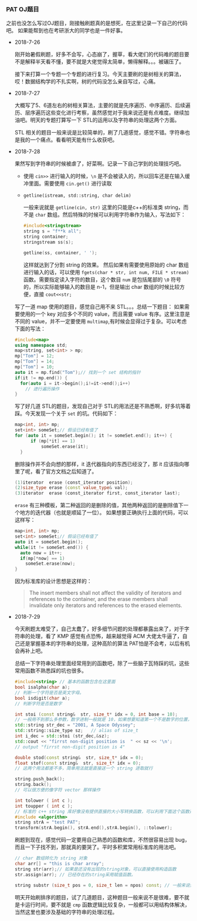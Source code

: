 ### PAT OJ题目
之前也没怎么写过OJ题目，刚接触刷题真的是想死，在这里记录一下自己的代码吧。
如果能帮到也在考研浙大的同学也是一件好事。
* 2018-7-26

  刚开始暑假刷题，好多不会写，心态崩了，握草，看大佬们的代码难的题目要不是解释半天看不懂，要不就是大佬觉得太简单，懒得解释。。。被碾压了。

  接下来打算一个专题一个专题的进行复习。今天主要刷的是树相关的算法，哎！数据结构学的不扎实啊，树的代码没怎么亲自写过，心痛。

* 2018-7-27

  大概写了5、6道左右的树相关算法，主要的就是先序遍历、中序遍历、后续遍历、层序遍历这些变化进行考察，虽然感觉对于我来说还是有点难度。继续加油吧。明天的专题打算写一下 STL的运用以及字符串的处理这两个方面。

  STL 相关的题目一般来说是比较简单的，刷了几道感觉，感觉不错。字符串也是我的一个痛点。看看明天能有什么收获吧。

* 2018-7-28

  果然写到字符串的时候被虐了，好菜啊。记录一下自己学到的处理技巧吧。
  
  * 使用 `cin>>` 进行输入的时候，`\n` 是不会被读入的，所以回车还是在输入缓冲里面。需要使用 `cin.get()` 进行读取
  * `getline(istream, std::string, char delim)` 
  
    一般来说就是 `getline(cin, str)` 这里的只能是c++的标准类 string，而不是 `char` 数组。然后特殊的时候可以利用字符串作为输入，写法如下：
    ```c++
    #include<stringstream>
    string s = "f**k all";
    string container;
    stringstream ss(s);

    getline(ss, container, ' ');
    ```
    这样就达到了分割 string 的效果。
    然后如果有需要使用原始的 char 数组进行输入的话，可以使用 `fgets(char * str, int num, FILE * stream)` 函数。需要指定读入字符的数目，这个数目 `num` 是包括尾部的 `\0` 符号的，所以实际能够输入的数目是 n-1，但是输出 char 数组的时候比较方便，直接 `cout<<str;`

  写了一道 map 使用的题目，感觉自己用不来 STL。。。总结一下题目：
  如果需要使用的一个 key 对应多个不同的 value，而且需要 value 有序。这里注意是不同的 value，并不一定要使用 `multimap`,有时候会显得过于复杂。可以考虑下面的写法：
  ```c++
  #include<map>
  using namespace std;
  map<string, set<int> > mp;
  mp["Tom"] = 12;
  mp["Tom"] = 14;
  mp["Tom"] = 10;
  auto it = mp.find("Tom");// 找到一个 set 结构的指针
  if(it != mp.end()) {
    for(auto i = it->begin();i!=it->end();i++)
      // 进行遍历操作
  }
  ```

  写了好几道 STL的题目，发现自己对于 STL的用法还是不熟悉啊，好多坑等着踩。今天发现一个关于 `set` 的坑。代码如下：
  ```c++
  map<int, int> mp;
  set<int> someSet;// 假设已经有值了
  for (auto it = someSet.begin(); it != someSet.end(); it++) {
		if (mp[*it] == 1)
			someSet.erase(it);
	}
  ```
  删除操作并不会向想的那样，it 迭代器指向的东西已经没了，那 it 应该指向哪里了呢，看了官方文档之后知道了。
  ```c++
  (1)iterator  erase (const_iterator position);
  (2)size_type erase (const value_type& val);
  (3)iterator  erase (const_iterator first, const_iterator last);
  ```
  `erase` 有三种模板，第二种返回的是删除的值，其他两种返回的是删除值下一个地方的迭代器（也就是顺延了一位）。
  如果想要正确执行上面的代码，可以这样写：
  ```c++
  map<int, int> mp;
  set<int> someSet;// 假设已经有值了
  auto it = someSet.begin();
  while(it != someSet.end()) {
    auto now = it++;
    if(mp[*now] == 1)
      someSet.erase(now);
  }
  ```
  因为标准库的设计思想是这样的：
  > The insert members shall not affect the validity of iterators and references to the container, and the erase members shall invalidate only iterators and references to the erased elements.

* 2018-7-29

  今天刷题太难受了，自己太蠢了，好多细节问题的处理都暴露出来了，对于字符串的处理，看了 KMP 感觉有点恐怖，越来越觉得 ACM 大佬太牛逼了，自己还是掌握基本的字符串的处理，这种高阶的算法 PAT怕是不会考，以后有机会再补上吧。

  总结一下字符串处理里面经常用到的函数吧，除了一些脑子瓦特踩的坑，这些常用函数不熟悉踩的坑也很多。

  ```c++
  #include<string> // 基本的函数包含在这里面
  bool isalpha(char a);
  // 判断一个字符是否是英文字母。
  bool isdigit(char a);
  // 判断字符是否是数字

  int stoi (const string&  str, size_t* idx = 0, int base = 10);
  // 一般用不到那么多参数，数字进制一般就是 10，如果想要知道第一个不是数字的位置，可以传进去第二个参数。不过类型一定要用 std:string::size_type *sz，有点麻烦
  std::string str_dec = "2001, A Space Odyssey";
  std::string::size_type sz;   // alias of size_t
  int i_dec = std::stoi (str_dec,&sz);
  std::cout << "firrst non-digit position is  " << sz << '\n';
  // output "firrst non-digit position is 4"

  double stod(const string&  str, size_t* idx = 0);
  float stof(const string&  str, size_t* idx = 0);
  // 这两个用法都差不多，简单用法就是直接送一个 string 进取就行

  string.push_back();
  string.back();
  // 可以很方便的像字符 vector 那样操作

  int tolower ( int c );
  int toupper ( int c );
  // 标准的 c++ string 库好像没有提供直接的大小写转换函数，可以利用下面这个函数进行。需要配合 algorithm 中的 transform 函数进行。输出 "test pat"。转换大写，只要把 tolower() 改成 toupper。
  #include <algorithm> 
  string strA = "test PAT";
  transform(strA.begin(), strA.end(),strA.begin(), ::tolower); 
  ```
  刷题到现在，感觉代码一定要用自己熟悉的函数和库，不然很容易出现 bug，而且一下子找不到，那就真的要哭了。平时多积累常用标准库的用法吧。
  ```c++
  // char 数组转化为 string 对象
  char arr[] = "this is char array";
  string str(arr);// 如果是还没有出现的string对象，可以直接使用构造函数
  str.assign(arr); // 已经存在的string采用赋值函数。

  string substr (size_t pos = 0, size_t len = npos) const; // 一般来说传入两个整型数据就可以了，一个起始下标，一个子串的长度。如果字串长度不写的话，就是后缀
  ```

  明天开始刷排序的题目，试了几道题目，这种题目一般来说不是很难，要不就是卡运行时间，要不就是 `cmp` 函数逻辑比较复杂，一般都可以用结构体解决，当然这里也要涉及基础的字符串的处理过程。
